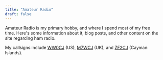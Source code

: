 ```yaml
---
title: "Amateur Radio"
draft: false
---
```


Amateur Radio is my primary hobby, and where I spend most of my free time. Here's some information about it, blog posts, and other content on the site regarding ham radio.

My callsigns include [WW0CJ](https://www.qrz.com/db/ww0cj) (US), [M7WCJ](https://www.qrz.com/db/M7WCJ) (UK), and [ZF2CJ](https://www.qrz.com/db/ZF2CJ) (Cayman Islands).
